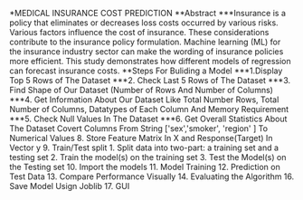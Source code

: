 *MEDICAL INSURANCE COST PREDICTION 
**Abstract 
***Insurance is a policy that eliminates or decreases loss costs occurred by various risks. Various factors influence the cost of insurance. These considerations contribute to the insurance policy formulation. Machine learning (ML) for the insurance industry sector can make the wording of insurance policies more efficient. This study demonstrates how different models of regression can forecast insurance costs.
**Steps For Buliding a  Model
***1.Display Top 5 Rows of The Dataset
***2. Check Last 5 Rows of The Dataset
***3. Find Shape of Our Dataset (Number of Rows And Number of Columns)
***4. Get Information About Our Dataset Like Total Number Rows, Total Number of Columns, Datatypes of Each Column And Memory Requirement
***5. Check Null Values In The Dataset
***6. Get Overall Statistics About The Dataset
Covert Columns From String ['sex','smoker', 'region' ] To Numerical Values
8. Store Feature Matrix In X and Response(Target) In Vector y
9. Train/Test split
          1. Split data into two-part: a training set and a testing set
          2. Train the model(s) on the training set
          3. Test the Model(s) on the Testing set
10. Import the models
11. Model Training
12. Prediction on Test Data
13. Compare Performance Visually 
14. Evaluating the Algorithm
16. Save Model Usign Joblib
17. GUI

